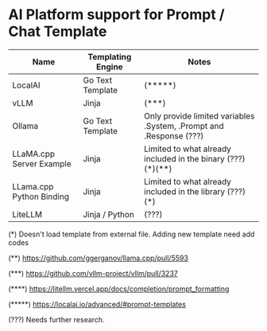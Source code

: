 # AI Platform support for Prompt / Chat Template

| Name                     | Templating Engine | Notes                                                               |
| ------------------------ | ----------------- | ------------------------------------------------------------------- |
| LocalAI                  | Go Text Template  | (\*\*\*\*\*)                                                        |
| vLLM                     | Jinja             | (\*\*\*)                                                            |
| Ollama                   | Go Text Template  | Only provide limited variables .System, .Prompt and .Response (???) |
| LLaMA.cpp Server Example | Jinja             | Limited to what already included in the binary (???) (\*)(\*\*)     |
| LLama.cpp Python Binding | Jinja             | Limited to what already included in the library (???) (\*)          |
| LiteLLM                  | Jinja / Python    | (???)                                                               |

(\*) Doesn't load template from external file. Adding new template need add codes

(\*\*) https://github.com/ggerganov/llama.cpp/pull/5593

(\*\*\*) https://github.com/vllm-project/vllm/pull/3237

(\*\*\*\*) https://litellm.vercel.app/docs/completion/prompt_formatting

(\*\*\*\*\*) https://localai.io/advanced/#prompt-templates

(???) Needs further research.